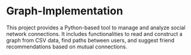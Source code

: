 # Graph-Implementation
This project provides a Python-based tool to manage and analyze social network connections. It includes functionalities to read and construct a graph from CSV data, find paths between users, and suggest friend recommendations based on mutual connections.
